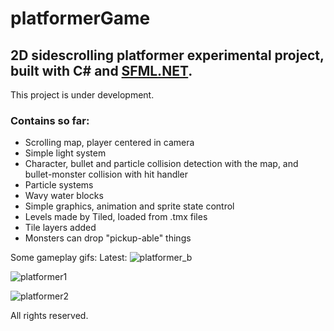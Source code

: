 platformerGame
=========

## 2D sidescrolling platformer experimental project, built with C# and [SFML.NET](https://www.sfml-dev.org/download/sfml.net/).

This project is under development.

### Contains so far:
*   Scrolling map, player centered in camera
*   Simple light system
*   Character, bullet and particle collision detection with the map, and bullet-monster collision with hit handler
*   Particle systems
*   Wavy water blocks
*   Simple graphics, animation and sprite state control
*   Levels made by Tiled, loaded from .tmx files
*   Tile layers added
*   Monsters can drop "pickup-able" things

Some gameplay gifs:
Latest:
![platformer_b](https://user-images.githubusercontent.com/23726291/41161580-a0b7f006-6b33-11e8-99d9-5c44881ced17.gif)

![platformer1](https://user-images.githubusercontent.com/23726291/32418121-49bc8faa-c264-11e7-87e5-f8026541107d.gif)

![platformer2](https://user-images.githubusercontent.com/23726291/32418333-1aa4bbd0-c268-11e7-9f57-72cdc3e2b0fc.gif)

All rights reserved.
